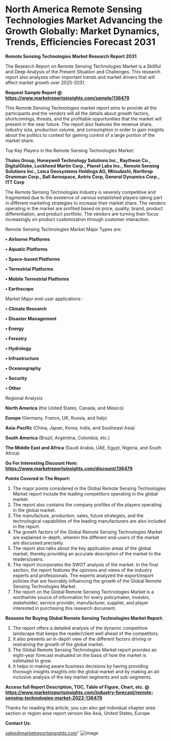 # North America Remote Sensing Technologies Market Advancing the Growth Globally: Market Dynamics, Trends, Efficiencies Forecast 2031

<strong>Remote Sensing Technologies Market Research Report 2031</strong>

The Research Report on Remote Sensing Technologies Market is a Skillful and Deep Analysis of the Present Situation and Challenges. This research report also analyzes other important trends and market drivers that will affect market growth over 2025-2031.

<strong>Request Sample Report @ <a href=https://www.marketreportsinsights.com/sample/136479>https://www.marketreportsinsights.com/sample/136479</a></strong>

This Remote Sensing Technologies market report aims to provide all the participants and the vendors will all the details about growth factors, shortcomings, threats, and the profitable opportunities that the market will present in the near future. The report also features the revenue share, industry size, production volume, and consumption in order to gain insights about the politics to contest for gaining control of a large portion of the market share.

Top Key Players in the Remote Sensing Technologies Market:

<strong>Thales Group, Honeywell Technology Solutions Inc., Raytheon Co., DigitalGlobe, Lockheed Martin Corp., Planet Labs Inc., Remote Sensing Solutions Inc., Leica Geosystems Holdings AG, Mitsubishi, Northrop Grumman Corp., Ball Aerospace, Antrix Corp, General Dynamics Corp., ITT Corp</strong>

The Remote Sensing Technologies Industry is severely competitive and fragmented due to the existence of various established players taking part in different marketing strategies to increase their market share. The vendors operating in the market are profiled based on price, quality, brand, product differentiation, and product portfolio. The vendors are turning their focus increasingly on product customization through customer interaction.

Remote Sensing Technologies Market Major Types are:

<strong>• Airborne Platforms

• Aquatic Platforms

• Space-based Platforms

• Terrestrial Platforms

• Mobile Terrestrial Platforms

• Earthscope</strong>

Market Major end-user applications :

<strong>• Climate Research

• Disaster Management

• Energy

• Forestry

• Hydrology

• Infrastructure

• Oceanography

• Security

• Other</strong>

Regional Analysis

</u><strong><b>North America</b></strong> (the United States, Canada, and Mexico)

<strong><b>Europe </b></strong>(Germany, France, UK, Russia, and Italy)

<strong><b>Asia-Pacific</b></strong> (China, Japan, Korea, India, and Southeast Asia)

<strong><b>South America</b></strong> (Brazil, Argentina, Colombia, etc.)

<strong><b>The Middle East and Africa</b></strong> (Saudi Arabia, UAE, Egypt, Nigeria, and South Africa)

<strong>Go For Interesting Discount Here: <a href=https://www.marketreportsinsights.com/discount/136479>https://www.marketreportsinsights.com/discount/136479</a></strong>

<strong>Points Covered in The Report:</strong>
<ol>
  <li>The major points considered in the Global Remote Sensing Technologies Market report include the leading competitors operating in the global market.</li>
  <li>The report also contains the company profiles of the players operating in the global market.</li>
  <li>The manufacture, production, sales, future strategies, and the technological capabilities of the leading manufacturers are also included in the report.</li>
  <li>The growth factors of the Global Remote Sensing Technologies Market are explained in-depth, wherein the different end-users of the market are discussed precisely.</li>
  <li>The report also talks about the key application areas of the global market, thereby providing an accurate description of the market to the readers/users.</li>
  <li>The report incorporates the SWOT analysis of the market. In the final section, the report features the opinions and views of the industry experts and professionals. The experts analyzed the export/import policies that are favorably influencing the growth of the Global Remote Sensing Technologies Market.</li>
  <li>The report on the Global Remote Sensing Technologies Market is a worthwhile source of information for every policymaker, investor, stakeholder, service provider, manufacturer, supplier, and player interested in purchasing this research document.</li>
</ol>
<strong>Reasons for Buying Global Remote Sensing Technologies Market Report:</strong>

<ol>
  <li>The report offers a detailed analysis of the dynamic competitive landscape that keeps the reader/client well ahead of the competitors.</li>
  <li>It also presents an in-depth view of the different factors driving or restraining the growth of the global market.</li>
  <li>The Global Remote Sensing Technologies Market report provides an eight-year forecast evaluated on the basis of how the market is estimated to grow.</li>
  <li>It helps in making aware business decisions by having providing thorough insights insights into the global market and by making an all-inclusive analysis of the key market segments and sub-segments.</li>
</ol>
<strong>Access full Report Description, TOC, Table of Figure, Chart, etc. @ <a href=https://www.marketreportsinsights.com/industry-forecast/remote-sensing-technologies-market-2022-136479>https://www.marketreportsinsights.com/industry-forecast/remote-sensing-technologies-market-2022-136479</a></strong>


Thanks for reading this article; you can also get individual chapter wise section or region wise report version like Asia, United States, Europe.

<strong>Contact Us:</strong>

sales@marketreportsinsights.com"
![image](https://github.com/user-attachments/assets/98e7320b-0485-46d8-b8f5-dffca9482c38)
